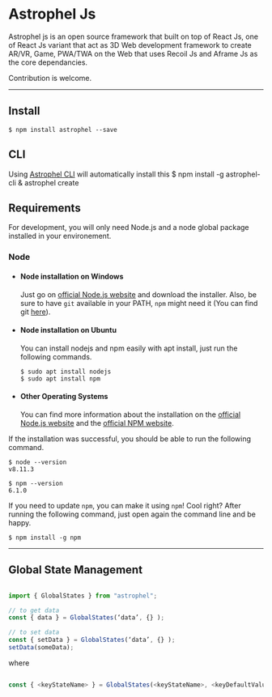 # Astrophel Js

Astrophel js is an open source framework that built on top of React Js, one of React Js variant that act as 3D Web development framework to create AR/VR, Game, PWA/TWA on the Web that uses Recoil Js and Aframe Js as the core dependancies.

Contribution is welcome.

---

## Install

    $ npm install astrophel --save

    

## CLI

Using [Astrophel CLI](https://www.npmjs.com/package/astrophel) will automatically install this
    $ npm install -g astrophel-cli
    & astrophel create

## Requirements

For development, you will only need Node.js and a node global package installed in your environement.

### Node
- #### Node installation on Windows

  Just go on [official Node.js website](https://nodejs.org/) and download the installer.
Also, be sure to have `git` available in your PATH, `npm` might need it (You can find git [here](https://git-scm.com/)).

- #### Node installation on Ubuntu

  You can install nodejs and npm easily with apt install, just run the following commands.

      $ sudo apt install nodejs
      $ sudo apt install npm

- #### Other Operating Systems
  You can find more information about the installation on the [official Node.js website](https://nodejs.org/) and the [official NPM website](https://npmjs.org/).

If the installation was successful, you should be able to run the following command.

    $ node --version
    v8.11.3

    $ npm --version
    6.1.0

If you need to update `npm`, you can make it using `npm`! Cool right? After running the following command, just open again the command line and be happy.

    $ npm install -g npm

---

## Global State Management

```js

import { GlobalStates } from "astrophel";

// to get data
const { data } = GlobalStates(‘data’, {} );

// to set data
const { setData } = GlobalStates(‘data’, {} );
setData(someData);
```

where

```js

const { <keyStateName> } = GlobalStates(<keyStateName>, <keyDefaultValue> );
```
